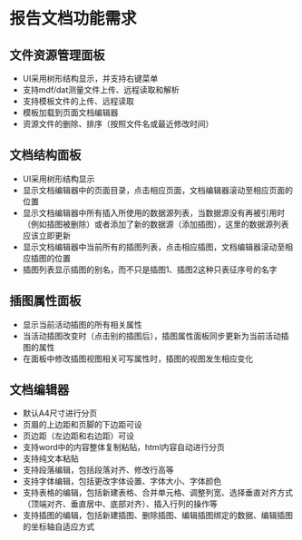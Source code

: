 # 报告文档功能需求

## 文件资源管理面板
- UI采用树形结构显示，并支持右键菜单
- 支持mdf/dat测量文件上传、远程读取和解析
- 支持模板文件的上传、远程读取
- 模板加载到页面文档编辑器
- 资源文件的删除、排序（按照文件名或最近修改时间）

## 文档结构面板
- UI采用树形结构显示
- 显示文档编辑器中的页面目录，点击相应页面，文档编辑器滚动至相应页面的位置
- 显示文档编辑器中所有插入所使用的数据源列表，当数据源没有再被引用时（例如插图被删除）或者添加了新的数据源（添加插图），这里的数据源列表应该立即更新
- 显示文档编辑器中当前所有的插图列表，点击相应插图，文档编辑器滚动至相应插图的位置
- 插图列表显示插图的别名，而不只是插图1、插图2这种只表征序号的名字

## 插图属性面板
- 显示当前活动插图的所有相关属性
- 当活动插图改变时（点击别的插图后），插图属性面板同步更新为当前活动插图的属性
- 在面板中修改插图视图相关可写属性时，插图的视图发生相应变化

## 文档编辑器
- 默认A4尺寸进行分页
- 页眉的上边距和页脚的下边距可设
- 页边距（左边距和右边距）可设
- 支持word中的内容整体复制粘贴，html内容自动进行分页
- 支持纯文本粘贴
- 支持段落编辑，包括段落对齐、修改行高等
- 支持字体编辑，包括更改字体设置、字体大小、字体颜色
- 支持表格的编辑，包括新建表格、合并单元格、调整列宽、选择垂直对齐方式（顶端对齐、垂直居中、底部对齐）、插入行列的操作等
- 支持插图的编辑，包括新建插图、删除插图、编辑插图绑定的数据、编辑插图的坐标轴自适应方式
